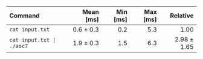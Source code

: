 | Command | Mean [ms] | Min [ms] | Max [ms] | Relative |
|:---|---:|---:|---:|---:|
| `cat input.txt` | 0.6 ± 0.3 | 0.2 | 5.3 | 1.00 |
| `cat input.txt \| ./aoc7` | 1.9 ± 0.3 | 1.5 | 6.3 | 2.98 ± 1.65 |

